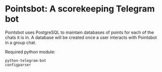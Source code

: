 # Pointsbot: A scorekeeping Telegram bot

Pointsbot uses PostgreSQL to maintain databases of points for each of the chats it is in. A database will be created once a user interacts with Pointsbot in a group chat.

Required python module:
```
python-telegram-bot
configparser
```
